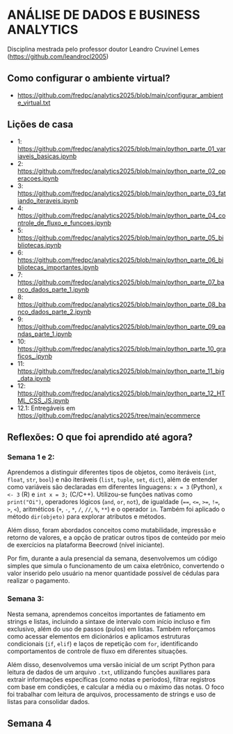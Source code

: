 # ANÁLISE DE DADOS E BUSINESS ANALYTICS

Disciplina mestrada pelo professor doutor Leandro Cruvinel Lemes (https://github.com/leandrocl2005)

## Como configurar o ambiente virtual?

- https://github.com/fredpc/analytics2025/blob/main/configurar_ambiente_virtual.txt

## Lições de casa

- 1: https://github.com/fredpc/analytics2025/blob/main/python_parte_01_variaveis_basicas.ipynb
- 2: https://github.com/fredpc/analytics2025/blob/main/python_parte_02_operacoes.ipynb
- 3: https://github.com/fredpc/analytics2025/blob/main/python_parte_03_fatiando_iteraveis.ipynb
- 4: https://github.com/fredpc/analytics2025/blob/main/python_parte_04_controle_de_fluxo_e_funcoes.ipynb
- 5: https://github.com/fredpc/analytics2025/blob/main/python_parte_05_bibliotecas.ipynb
- 6: https://github.com/fredpc/analytics2025/blob/main/python_parte_06_bibliotecas_importantes.ipynb
- 7: https://github.com/fredpc/analytics2025/blob/main/python_parte_07_banco_dados_parte_1.ipynb
- 8: https://github.com/fredpc/analytics2025/blob/main/python_parte_08_banco_dados_parte_2.ipynb
- 9: https://github.com/fredpc/analytics2025/blob/main/python_parte_09_pandas_parte_1.ipynb
- 10: https://github.com/fredpc/analytics2025/blob/main/python_parte_10_graficos_.ipynb
- 11: https://github.com/fredpc/analytics2025/blob/main/python_parte_11_big_data.ipynb
- 12: https://github.com/fredpc/analytics2025/blob/main/python_parte_12_HTML_CSS_JS.ipynb
- 12.1: Entregáveis em https://github.com/fredpc/analytics2025/tree/main/ecommerce

## Reflexões: O que foi aprendido até agora?

### Semana 1 e 2:
Aprendemos a distinguir diferentes tipos de objetos, como iteráveis (`int`, `float`, `str`, `bool`) e não iteráveis (`list`, `tuple`, `set`, `dict`), além de entender como variáveis são declaradas em diferentes linguagens: `x = 3` (Python), `x <- 3` (R) e `int x = 3;` (C/C++). Utilizou-se funções nativas como `print("Oi")`, operadores lógicos (`and`, `or`, `not`), de igualdade (`==`, `<=`, `>=`, `!=`, `>`, `<`), aritméticos (`+`, `-`, `*`, `/`, `//`, `%`, `**`) e o operador `in`. Também foi aplicado o método `dir(objeto)` para explorar atributos e métodos.

Além disso, foram abordados conceitos como mutabilidade, impressão e retorno de valores, e a opção de praticar outros tipos de conteúdo por meio de exercícios na plataforma Beecrowd (nível iniciante).

Por fim, durante a aula presencial da semana, desenvolvemos um código simples que simula o funcionamento de um caixa eletrônico, convertendo o valor inserido pelo usuário na menor quantidade possível de cédulas para realizar o pagamento.

### Semana 3:
Nesta semana, aprendemos conceitos importantes de fatiamento em strings e listas, incluindo a sintaxe de intervalo com início incluso e fim exclusivo, além do uso de passos (pulos) em listas. Também reforçamos como acessar elementos em dicionários e aplicamos estruturas condicionais (`if`, `elif`) e laços de repetição com `for`, identificando comportamentos de controle de fluxo em diferentes situações.

Além disso, desenvolvemos uma versão inicial de um script Python para leitura de dados de um arquivo `.txt`, utilizando funções auxiliares para extrair informações específicas (como notas e períodos), filtrar registros com base em condições, e calcular a média ou o máximo das notas. O foco foi trabalhar com leitura de arquivos, processamento de strings e uso de listas para consolidar dados.

## Semana 4
